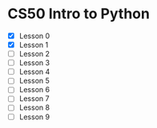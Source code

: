 # CS50 Intro to Python 
- [x] Lesson 0
- [x] Lesson 1
- [ ] Lesson 2
- [ ] Lesson 3
- [ ] Lesson 4
- [ ] Lesson 5
- [ ] Lesson 6
- [ ] Lesson 7
- [ ] Lesson 8
- [ ] Lesson 9
